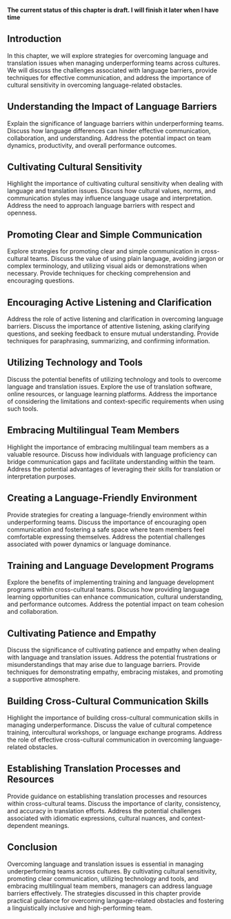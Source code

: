 **The current status of this chapter is draft. I will finish it later when I have time**

Introduction
------------

In this chapter, we will explore strategies for overcoming language and translation issues when managing underperforming teams across cultures. We will discuss the challenges associated with language barriers, provide techniques for effective communication, and address the importance of cultural sensitivity in overcoming language-related obstacles.

Understanding the Impact of Language Barriers
---------------------------------------------

Explain the significance of language barriers within underperforming teams. Discuss how language differences can hinder effective communication, collaboration, and understanding. Address the potential impact on team dynamics, productivity, and overall performance outcomes.

Cultivating Cultural Sensitivity
--------------------------------

Highlight the importance of cultivating cultural sensitivity when dealing with language and translation issues. Discuss how cultural values, norms, and communication styles may influence language usage and interpretation. Address the need to approach language barriers with respect and openness.

Promoting Clear and Simple Communication
----------------------------------------

Explore strategies for promoting clear and simple communication in cross-cultural teams. Discuss the value of using plain language, avoiding jargon or complex terminology, and utilizing visual aids or demonstrations when necessary. Provide techniques for checking comprehension and encouraging questions.

Encouraging Active Listening and Clarification
----------------------------------------------

Address the role of active listening and clarification in overcoming language barriers. Discuss the importance of attentive listening, asking clarifying questions, and seeking feedback to ensure mutual understanding. Provide techniques for paraphrasing, summarizing, and confirming information.

Utilizing Technology and Tools
------------------------------

Discuss the potential benefits of utilizing technology and tools to overcome language and translation issues. Explore the use of translation software, online resources, or language learning platforms. Address the importance of considering the limitations and context-specific requirements when using such tools.

Embracing Multilingual Team Members
-----------------------------------

Highlight the importance of embracing multilingual team members as a valuable resource. Discuss how individuals with language proficiency can bridge communication gaps and facilitate understanding within the team. Address the potential advantages of leveraging their skills for translation or interpretation purposes.

Creating a Language-Friendly Environment
----------------------------------------

Provide strategies for creating a language-friendly environment within underperforming teams. Discuss the importance of encouraging open communication and fostering a safe space where team members feel comfortable expressing themselves. Address the potential challenges associated with power dynamics or language dominance.

Training and Language Development Programs
------------------------------------------

Explore the benefits of implementing training and language development programs within cross-cultural teams. Discuss how providing language learning opportunities can enhance communication, cultural understanding, and performance outcomes. Address the potential impact on team cohesion and collaboration.

Cultivating Patience and Empathy
--------------------------------

Discuss the significance of cultivating patience and empathy when dealing with language and translation issues. Address the potential frustrations or misunderstandings that may arise due to language barriers. Provide techniques for demonstrating empathy, embracing mistakes, and promoting a supportive atmosphere.

Building Cross-Cultural Communication Skills
--------------------------------------------

Highlight the importance of building cross-cultural communication skills in managing underperformance. Discuss the value of cultural competence training, intercultural workshops, or language exchange programs. Address the role of effective cross-cultural communication in overcoming language-related obstacles.

Establishing Translation Processes and Resources
------------------------------------------------

Provide guidance on establishing translation processes and resources within cross-cultural teams. Discuss the importance of clarity, consistency, and accuracy in translation efforts. Address the potential challenges associated with idiomatic expressions, cultural nuances, and context-dependent meanings.

Conclusion
----------

Overcoming language and translation issues is essential in managing underperforming teams across cultures. By cultivating cultural sensitivity, promoting clear communication, utilizing technology and tools, and embracing multilingual team members, managers can address language barriers effectively. The strategies discussed in this chapter provide practical guidance for overcoming language-related obstacles and fostering a linguistically inclusive and high-performing team.
